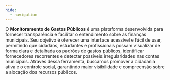 ```yaml
---
hide:
  - navigation
---
```


O **Monitoramento de Gastos Públicos** é uma plataforma desenvolvida para fornecer transparência e facilitar o entendimento sobre as finanças municipais. Seu objetivo é oferecer uma interface acessível e fácil de usar, permitindo que cidadãos, estudantes e profissionais possam visualizar de forma clara e detalhada os padrões de gastos públicos, identificar fornecedores recorrentes e detectar possíveis irregularidades nas contas municipais. Através dessa ferramenta, buscamos promover a cidadania ativa e o controle social, garantindo maior visibilidade e compreensão sobre a alocação dos recursos públicos.
